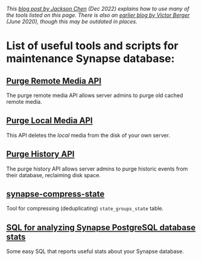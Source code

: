 _This [blog post by Jackson Chen](https://jacksonchen666.com/posts/2022-12-03/14-33-00/) (Dec 2022) explains how to use many of the tools listed on this page. There is also an [earlier blog by Victor Berger](https://levans.fr/shrink-synapse-database.html) (June 2020), though this may be outdated in places._

# List of useful tools and scripts for maintenance Synapse database:

## [Purge Remote Media API](../../admin_api/media_admin_api.md#purge-remote-media-api)
The purge remote media API allows server admins to purge old cached remote media.

## [Purge Local Media API](../../admin_api/media_admin_api.md#delete-local-media)
This API deletes the *local* media from the disk of your own server.

## [Purge History API](../../admin_api/purge_history_api.md)
The purge history API allows server admins to purge historic events from their database, reclaiming disk space.

## [synapse-compress-state](https://github.com/matrix-org/rust-synapse-compress-state)
Tool for compressing (deduplicating) `state_groups_state` table.

## [SQL for analyzing Synapse PostgreSQL database stats](useful_sql_for_admins.md)
Some easy SQL that reports useful stats about your Synapse database.
